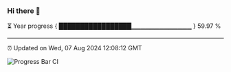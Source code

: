 ### Hi there 👋

⏳ Year progress { █████████████████▁▁▁▁▁▁▁▁▁▁▁▁▁ } 59.97 %

---

⏰ Updated on Wed, 07 Aug 2024 12:08:12 GMT

![Progress Bar CI](https://github.com/liununu/liununu/workflows/Progress%20Bar%20CI/badge.svg)
